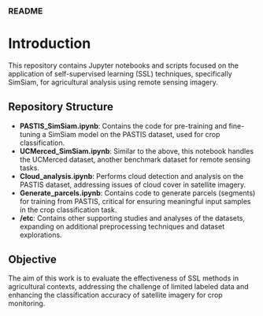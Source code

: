 ### README

# Introduction

This repository contains Jupyter notebooks and scripts focused on the application of self-supervised learning (SSL) techniques, specifically SimSiam, for agricultural analysis using remote sensing imagery.

## Repository Structure

- **PASTIS_SimSiam.ipynb**: Contains the code for pre-training and fine-tuning a SimSiam model on the PASTIS dataset, used for crop classification.
- **UCMerced_SimSiam.ipynb**: Similar to the above, this notebook handles the UCMerced dataset, another benchmark dataset for remote sensing tasks.
- **Cloud_analysis.ipynb**: Performs cloud detection and analysis on the PASTIS dataset, addressing issues of cloud cover in satellite imagery.
- **Generate_parcels.ipynb**: Contains code to generate parcels (segments) for training from PASTIS, critical for ensuring meaningful input samples in the crop classification task.
- **/etc**: Contains other supporting studies and analyses of the datasets, expanding on additional preprocessing techniques and dataset explorations.

## Objective

The aim of this work is to evaluate the effectiveness of SSL methods in agricultural contexts, addressing the challenge of limited labeled data and enhancing the classification accuracy of satellite imagery for crop monitoring.
